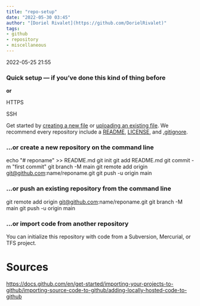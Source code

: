 ```yaml
---
title: "repo-setup"
date: "2022-05-30 03:45"
author: "[Doriel Rivalet](https://github.com/DorielRivalet)"
tags:
- github
- repository
- miscellaneous
---
```



2022-05-25 21:55

### **Quick setup** — if you’ve done this kind of thing before

**or**

HTTPS

SSH

Get started by [creating a new file]() or [uploading an existing file](). We recommend every repository include a [README](), [LICENSE](), and [.gitignore]().

### …or create a new repository on the command line

echo "# reponame" >> README.md
git init
git add README.md
git commit -m "first commit"
git branch -M main
git remote add origin git@github.com:name/reponame.git
git push -u origin main

### …or push an existing repository from the command line

git remote add origin git@github.com:name/reponame.git
git branch -M main
git push -u origin main

### …or import code from another repository

You can initialize this repository with code from a Subversion, Mercurial, or TFS project.


# Sources

https://docs.github.com/en/get-started/importing-your-projects-to-github/importing-source-code-to-github/adding-locally-hosted-code-to-github